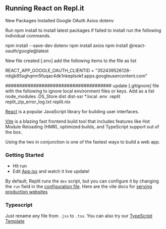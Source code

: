 ## Running React on Repl.it

New Packages Installed
Google OAuth
Axios
dotenv

Run npm install to install latest packages
if failed to install run the following individual commands.

npm install --save-dev dotenv
npm install axios
npm install @react-oauth/google@latest


New file created [.env] add the following items to the file as list

REACT_APP_GOOGLE_OAUTH_CLIENTID = "352439526128-mbjjk65sghqmn5fuqac4dk1nkeplsnkf.apps.googleusercontent.com"

######################################
update [.gitignore] file with the following to ignore local environment files or keys. Add as a list
node_modules
.DS_Store
dist
dist-ssr
*.local
.env
.replit
replit_zip_error_log.txt
replit.nix



[React](https://reactjs.org/) is a popular JavaScript library for building user interfaces.

[Vite](https://vitejs.dev/) is a blazing fast frontend build tool that includes features like Hot Module Reloading (HMR), optimized builds, and TypeScript support out of the box.

Using the two in conjunction is one of the fastest ways to build a web app.

### Getting Started
- Hit run
- Edit [App.jsx](#src/App.jsx) and watch it live update!

By default, Replit runs the `dev` script, but you can configure it by changing the `run` field in the [configuration file](#.replit). Here are the vite docs for [serving production websites](https://vitejs.dev/guide/build.html)

### Typescript

Just rename any file from `.jsx` to `.tsx`. You can also try our [TypeScript Template](https://replit.com/@replit/React-TypeScript)